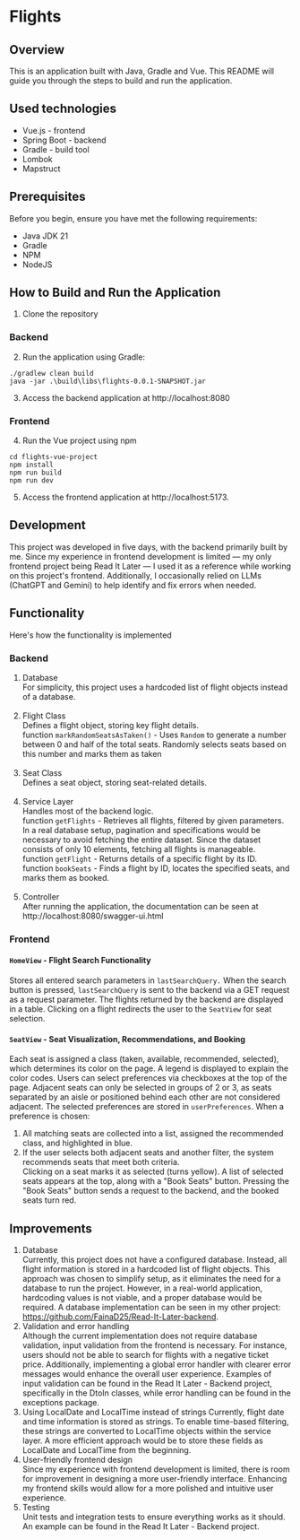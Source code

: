# Flights

## Overview

This is an application built with Java, Gradle and Vue. This README will guide you through the steps to build and run the application.

## Used technologies

* Vue.js - frontend
* Spring Boot - backend
* Gradle - build tool
* Lombok
* Mapstruct

## Prerequisites

Before you begin, ensure you have met the following requirements:

- Java JDK 21
- Gradle
- NPM
- NodeJS

## How to Build and Run the Application

1. Clone the repository

### Backend

2. Run the application using Gradle:
```
./gradlew clean build
java -jar .\build\libs\flights-0.0.1-SNAPSHOT.jar
```
3. Access the backend application at http://localhost:8080

### Frontend

4. Run the Vue project using npm

```
cd flights-vue-project
npm install
npm run build
npm run dev
```

5. Access the frontend application at http://localhost:5173.


## Development

This project was developed in five days, with the backend primarily built by me. 
Since my experience in frontend development is limited — 
my only frontend project being Read It Later — 
I used it as a reference while working on this project's frontend. 
Additionally, I occasionally relied on LLMs (ChatGPT and Gemini) to help identify and fix errors when needed.


## Functionality
Here's how the functionality is implemented

### Backend
1. Database <br>
   For simplicity, this project uses a hardcoded list of flight objects instead of a database. <br> <br>
2. Flight Class <br>
   Defines a flight object, storing key flight details. <br>
function `markRandomSeatsAsTaken()` - Uses `Random` to generate a number between 0 and half of the total seats.
 Randomly selects seats based on this number and marks them as taken <br> <br>
3. Seat Class <br>
   Defines a seat object, storing seat-related details. <br> <br>
4. Service Layer <br>
   Handles most of the backend logic. <br>
function `getFlights` - Retrieves all flights, filtered by given parameters.
   In a real database setup, pagination and specifications would be necessary to avoid fetching the entire dataset.
   Since the dataset consists of only 10 elements, fetching all flights is manageable. <br>
function `getFlight` -  Returns details of a specific flight by its ID. <br>
function `bookSeats` -  Finds a flight by ID, locates the specified seats, and marks them as booked. <br> <br>
5. Controller <br>
After running the application, the documentation can be seen at http://localhost:8080/swagger-ui.html

### Frontend
#### `HomeView` - Flight Search Functionality
Stores all entered search parameters in `lastSearchQuery.`
When the search button is pressed, `lastSearchQuery` is sent to the backend via a GET request as a request parameter.
The flights returned by the backend are displayed in a table.
Clicking on a flight redirects the user to the `SeatView` for seat selection.

#### `SeatView` - Seat Visualization, Recommendations, and Booking
Each seat is assigned a class (taken, available, recommended, selected), which determines its color on the page.
A legend is displayed to explain the color codes.
Users can select preferences via checkboxes at the top of the page.
Adjacent seats can only be selected in groups of 2 or 3, 
as seats separated by an aisle or positioned behind each other are not considered adjacent.
The selected preferences are stored in `userPreferences`.
When a preference is chosen:
1. All matching seats are collected into a list, assigned the recommended class, and highlighted in blue.
2. If the user selects both adjacent seats and another filter, the system recommends seats that meet both criteria. <br>
Clicking on a seat marks it as selected (turns yellow).
A list of selected seats appears at the top, along with a "Book Seats" button.
Pressing the "Book Seats" button sends a request to the backend, and the booked seats turn red.

## Improvements

1. Database <br>
Currently, this project does not have a configured database. 
Instead, all flight information is stored in a hardcoded list of flight objects. 
This approach was chosen to simplify setup, as it eliminates the need for a database to run the project. 
However, in a real-world application, hardcoding values is not viable, and a proper database would be required. 
A database implementation can be seen in my other project: https://github.com/FainaD25/Read-It-Later-backend.
2. Validation and error handling <br>
Although the current implementation does not require database validation, input validation from the frontend is necessary. 
For instance, users should not be able to search for flights with a negative ticket price. 
Additionally, implementing a global error handler with clearer error messages would enhance the overall user experience. 
Examples of input validation can be found in the Read It Later - Backend project, specifically in the DtoIn classes, 
while error handling can be found in the exceptions package.
3. Using LocalDate and LocalTime instead of strings
Currently, flight date and time information is stored as strings. 
To enable time-based filtering, these strings are converted to LocalTime objects within the service layer. 
A more efficient approach would be to store these fields as LocalDate and LocalTime from the beginning.
4. User-friendly frontend design <br>
Since my experience with frontend development is limited, there is room for improvement in designing a more user-friendly interface. 
Enhancing my frontend skills would allow for a more polished and intuitive user experience.
5. Testing <br>
Unit tests and integration tests to ensure everything works as it should. 
An example can be found in the Read It Later - Backend project. 